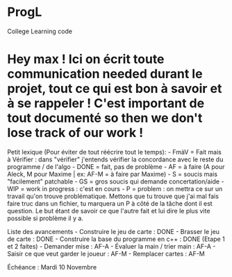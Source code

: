 # ProgL
College Learning code

Hey max ! Ici on écrit toute communication needed durant le projet, tout ce qui est bon à savoir et à se rappeler ! C'est important de tout documenté so then we don't lose track of our work !
=======

Petit lexique (Pour éviter de tout réécrire tout le temps):
		- FmàV = Fait mais à Vérifier : dans "vérifier" j'entends vérifier la concordance avec le reste du programme / de l'algo
		- DONE = fait, pas de problème
		- AF = à faire (A pour Aleck, M pour Maxime | ex: AF-M = à faire par Maxime)
		- S = soucis mais "facilement" patchable
		- GS = gros soucis qui demande concertation/aide
		- WIP = work in progress : c'est en cours
		- P = problem : on mettra ce sur un travail qu'on trouve problématique. Mettons que tu trouve que j'ai mal fais faire truc dans un fichier, tu marquera un P à côté de la tâche dont il est question. Le but étant de savoir ce que l'autre fait et lui dire le plus vite possible si problème il y a.

Liste des avancements
	- Construire le jeu de carte : 				DONE
	- Brasser le jeu de carte :					DONE
	- Construire la base du programme en c++ :	DONE (Etape 1 et 2 faites)
	- Demander mise : 							AF-A
	- Évaluer la main / trier main :			AF-A
	- Saisir ce que veut garder le joueur :		AF-M
	- Remplacer cartes :						AF-M

Échéance : Mardi 10 Novembre
